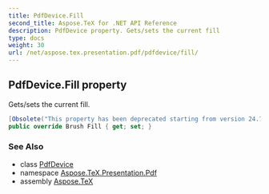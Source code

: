```yaml
---
title: PdfDevice.Fill
second_title: Aspose.TeX for .NET API Reference
description: PdfDevice property. Gets/sets the current fill
type: docs
weight: 30
url: /net/aspose.tex.presentation.pdf/pdfdevice/fill/
---
```

## PdfDevice.Fill property

Gets/sets the current fill.

```csharp
[Obsolete("This property has been deprecated starting from version 24.7 and will be hidden in version 24.10.")]
public override Brush Fill { get; set; }
```

### See Also

* class [PdfDevice](../)
* namespace [Aspose.TeX.Presentation.Pdf](../../pdfdevice/)
* assembly [Aspose.TeX](../../../)


